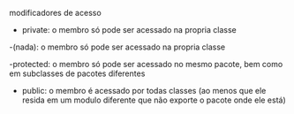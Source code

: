 modificadores de acesso 

- private: o membro só pode ser acessado na propria classe 

-(nada): o membro só pode ser acessado na propria classe

-protected: o membro só pode ser acessado no mesmo pacote, bem como em subclasses de pacotes diferentes

- public: o membro é acessado por todas classes (ao menos que ele resida em um modulo diferente que não exporte o pacote onde ele está)